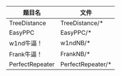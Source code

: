 |题目名|文件|
|-|-|
|TreeDistance|TreeDistance/*|
|EasyPPC|EasyPPC/*|
|w1nd牛逼！|w1ndNB/*|
|Frank牛逼！|FrankNB/*|
|PerfectRepeater|PerfectRepeater/*|

